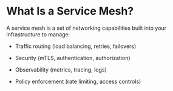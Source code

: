 # What Is a Service Mesh?
A service mesh is a set of networking capabilities built into your infrastructure to manage:

- Traffic routing (load balancing, retries, failovers)

- Security (mTLS, authentication, authorization)

- Observability (metrics, tracing, logs)

- Policy enforcement (rate limiting, access controls)